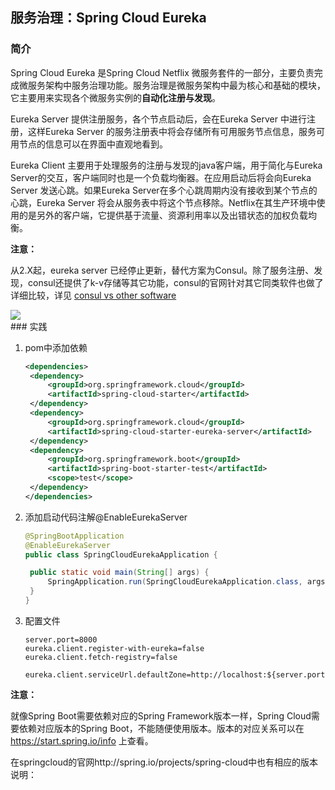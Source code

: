 ## 服务治理：Spring Cloud Eureka

### 简介

Spring Cloud Eureka 是Spring Cloud Netflix 微服务套件的一部分，主要负责完成微服务架构中服务治理功能。服务治理是微服务架构中最为核心和基础的模块，它主要用来实现各个微服务实例的**自动化注册与发现**。

Eureka Server 提供注册服务，各个节点启动后，会在Eureka Server 中进行注册，这样Eureka Server 的服务注册表中将会存储所有可用服务节点信息，服务可用节点的信息可以在界面中直观地看到。

Eureka Client 主要用于处理服务的注册与发现的java客户端，用于简化与Eureka Server的交互，客户端同时也是一个负载均衡器。在应用启动后将会向Eureka Server 发送心跳。如果Eureka Server在多个心跳周期内没有接收到某个节点的心跳，Eureka Server 将会从服务表中将这个节点移除。Netflix在其生产环境中使用的是另外的客户端，它提供基于流量、资源利用率以及出错状态的加权负载均衡。

**注意：**

从2.X起，eureka server 已经停止更新，替代方案为Consul。除了服务注册、发现，consul还提供了k-v存储等其它功能，consul的官网针对其它同类软件也做了详细比较，详见 [consul vs other software](https://www.consul.io/intro/vs/index.html)

<div>
    <image src="../res/img/eureka-architecture-overview.png"></image>
</div>
### 实践

1. pom中添加依赖

   ```xml
   <dependencies>
   	<dependency>
   		<groupId>org.springframework.cloud</groupId>
   		<artifactId>spring-cloud-starter</artifactId>
   	</dependency>
   	<dependency>
   		<groupId>org.springframework.cloud</groupId>
   		<artifactId>spring-cloud-starter-eureka-server</artifactId>
   	</dependency>
   	<dependency>
   		<groupId>org.springframework.boot</groupId>
   		<artifactId>spring-boot-starter-test</artifactId>
   		<scope>test</scope>
   	</dependency>
   </dependencies>
   ```

2. 添加启动代码注解@EnableEurekaServer

   ```java
   @SpringBootApplication
   @EnableEurekaServer
   public class SpringCloudEurekaApplication {
   
   	public static void main(String[] args) {
   		SpringApplication.run(SpringCloudEurekaApplication.class, args);
   	}
   }
   ```

3. 配置文件

   ```
   server.port=8000
   eureka.client.register-with-eureka=false
   eureka.client.fetch-registry=false
   
   eureka.client.serviceUrl.defaultZone=http://localhost:${server.port}/eureka/
   ```

**注意：**

就像Spring Boot需要依赖对应的Spring Framework版本一样，Spring Cloud需要依赖对应版本的Spring Boot，不能随便使用版本。版本的对应关系可以在 <https://start.spring.io/info> 上查看。

在springcloud的官网http://spring.io/projects/spring-cloud中也有相应的版本说明：